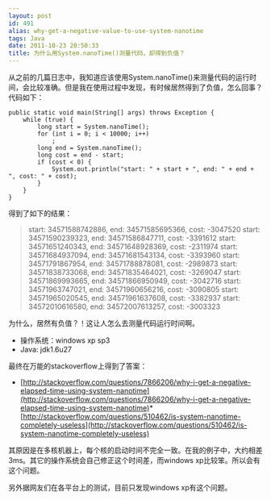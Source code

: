 ```yaml
---
layout: post
id: 491
alias: why-get-a-negative-value-to-use-system-nanotime
tags: Java
date: 2011-10-23 20:50:33
title: 为什么用System.nanoTime()测量代码，却得到负值？
---
```


从之前的几篇日志中，我知道应该使用System.nanoTime()来测量代码的运行时间，会比较准确。但是我在使用过程中发现，有时候居然得到了负值，怎么回事？
​
代码如下：

```
public static void main(String[] args) throws Exception {
    while (true) {
        long start = System.nanoTime();
        for (int i = 0; i < 10000; i++)
            ;
        long end = System.nanoTime();
        long cost = end - start;
        if (cost < 0) {
            System.out.println("start: " + start + ", end: " + end + ", cost: " + cost);
        }
    }
}
```

得到了如下的结果：

> start: 34571588742886, end: 34571585695366, cost: -3047520 
> start: 34571590239323, end: 34571586847711, cost: -3391612 
> start: 34571651240343, end: 34571648928369, cost: -2311974 
> start: 34571684937094, end: 34571681543134, cost: -3393960 
> start: 34571791867954, end: 34571788878081, cost: -2989873 
> start: 34571838733068, end: 34571835464021, cost: -3269047 
> start: 34571869993665, end: 34571866950949, cost: -3042716 
> start: 34571963747021, end: 34571960656216, cost: -3090805 
> start: 34571965020545, end: 34571961637608, cost: -3382937 
> start: 34572010616580, end: 34572007613257, cost: -3003323

为什么，居然有负值？！这让人怎么去测量代码运行时间啊。

*   操作系统：windows xp sp3
*   Java: jdk1.6u27

最终在万能的stackoverflow上得到了答案：

*   [http://stackoverflow.com/questions/7866206/why-i-get-a-negative-elapsed-time-using-system-nanotime](http://stackoverflow.com/questions/7866206/why-i-get-a-negative-elapsed-time-using-system-nanotime)*   [http://stackoverflow.com/questions/510462/is-system-nanotime-completely-useless](http://stackoverflow.com/questions/510462/is-system-nanotime-completely-useless)

其原因是在多核机器上，每个核的启动时间不完全一致。在我的例子中，大约相差3ms。其它的操作系统会自己修正这个时间差，而windows xp比较笨。所以会有这个问题。

另外据网友们在各平台上的测试，目前只发现windows xp有这个问题。
